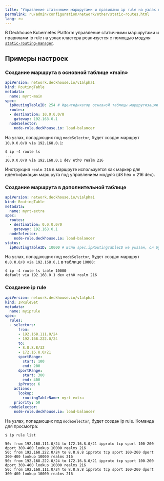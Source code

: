 ```yaml
---
title: "Управление статичными маршрутами и правилами ip rule на узлах кластера"
permalink: ru/admin/configuration/network/other/static-routes.html
lang: ru
---
```


В Deckhouse Kubernetes Platform управление статичными маршрутами и правилами ip rule на узлах кластера реализуется с помощью модуля [`static-routing-manager`](https://deckhouse.ru/products/kubernetes-platform/documentation/v1/modules/static-routing-manager/).

<!-- Перенесено из https://deckhouse.ru/products/kubernetes-platform/documentation/latest/modules/static-routing-manager/examples.html -->

## Примеры настроек

### Создание маршрута в основной таблице «main»

```yaml
apiVersion: network.deckhouse.io/v1alpha1
kind: RoutingTable
metadata:
  name: myrt-main
spec:
  ipRoutingTableID: 254 # Идентификатор основной таблицы маршрутизации — 254.
  routes:
  - destination: 10.0.0.0/8
    gateway: 192.168.0.1
  nodeSelector:
    node-role.deckhouse.io: load-balancer
```

На узлах, попадающих под `nodeSelector`, будет создан маршрут `10.0.0.0/8 via 192.168.0.1`:

```shell
$ ip -4 route ls
...
10.0.0.0/8 via 192.168.0.1 dev eth0 realm 216
```

Инструкция `realm 216` в маршруте используется как маркер для идентификации маршрута под управлением модуля (d8 hex = 216 dec).

### Создание маршрута в дополнительной таблице

```yaml
apiVersion: network.deckhouse.io/v1alpha1
kind: RoutingTable
metadata:
  name: myrt-extra
spec:
  routes:
  - destination: 0.0.0.0/0
    gateway: 192.168.0.1
  nodeSelector:
    node-role.deckhouse.io: load-balancer
status:
  ipRoutingTableID: 10000 # Если spec.ipRoutingTableID не указан, он будет сгенерирован автоматически и размещён в status.
```

На узлах, попадающих под `nodeSelector`, будет создан маршрут `0.0.0.0/0 via 192.168.0.1` в таблице `10000`:

```shell
$ ip -4 route ls table 10000
default via 192.168.0.1 dev eth0 realm 216
```

### Создание ip rule

```yaml
apiVersion: network.deckhouse.io/v1alpha1
kind: IPRuleSet
metadata:
  name: myiprule
spec:
  rules:
  - selectors:
      from:
      - 192.168.111.0/24
      - 192.168.222.0/24
      to:
      - 8.8.8.8/32
      - 172.16.8.0/21
      sportRange:
        start: 100
        end: 200
      dportRange:
        start: 300
        end: 400
      ipProto: 6
    actions:
      lookup:
        routingTableName: myrt-extra
    priority: 50
  nodeSelector:
    node-role.deckhouse.io: load-balancer
```

На узлах, попадающих под `nodeSelector`, будет создан ip rule. Команда для просмотра:

```shell
$ ip rule list

50: from 192.168.111.0/24 to 172.16.8.0/21 ipproto tcp sport 100-200 dport 300-400 lookup 10000 realms 216
50: from 192.168.222.0/24 to 8.8.8.8 ipproto tcp sport 100-200 dport 300-400 lookup 10000 realms 216
50: from 192.168.222.0/24 to 172.16.8.0/21 ipproto tcp sport 100-200 dport 300-400 lookup 10000 realms 216
50: from 192.168.111.0/24 to 8.8.8.8 ipproto tcp sport 100-200 dport 300-400 lookup 10000 realms 216
```
